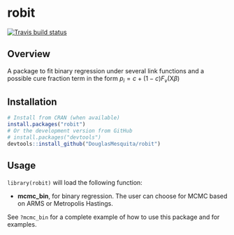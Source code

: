 
robit
=====

<!-- badges: start -->
<!-- [![CRAN status](https://www.r-pkg.org/badges/version/robit)](https://cran.r-project.org/package=robit) -->
[![Travis build status](https://travis-ci.org/DouglasMesquita/robit.svg?branch=master)](https://travis-ci.org/DouglasMesquita/robit) <!-- [![Codecov test coverage](https://codecov.io/gh/DouglasMesquita/robit/branch/master/graph/badge.svg)](https://codecov.io/gh/DouglasMesquita/robit?branch=master) --> <!-- badges: end -->

Overview
--------

A package to fit binary regression under several link functions and a possible cure fraction term in the form *p*<sub>*i*</sub> = *c* + (1 − *c*)*F*<sub>*v*</sub>(X*β*)

Installation
------------

``` r
# Install from CRAN (when available)
install.packages("robit")
# Or the development version from GitHub
# install.packages("devtools")
devtools::install_github("DouglasMesquita/robit")
```

Usage
-----

`library(robit)` will load the following function:

-   **mcmc\_bin**, for binary regression. The user can choose for MCMC based on ARMS or Metropolis Hastings.

See `?mcmc_bin` for a complete example of how to use this package and for examples.
